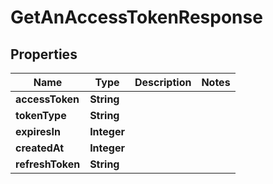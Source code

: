 
# GetAnAccessTokenResponse

## Properties
Name | Type | Description | Notes
------------ | ------------- | ------------- | -------------
**accessToken** | **String** |  | 
**tokenType** | **String** |  | 
**expiresIn** | **Integer** |  | 
**createdAt** | **Integer** |  | 
**refreshToken** | **String** |  | 



